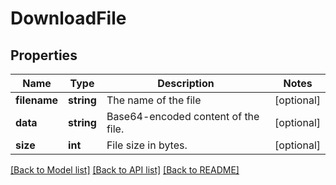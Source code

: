 # DownloadFile

## Properties
Name | Type | Description | Notes
------------ | ------------- | ------------- | -------------
**filename** | **string** | The name of the file | [optional] 
**data** | **string** | Base64-encoded content of the file. | [optional] 
**size** | **int** | File size in bytes. | [optional] 

[[Back to Model list]](../../README.md#documentation-for-models) [[Back to API list]](../../README.md#documentation-for-api-endpoints) [[Back to README]](../../README.md)

